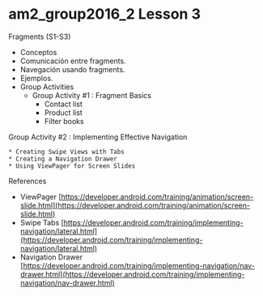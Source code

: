 # am2_group2016_2 Lesson 3

Fragments (S1-S3)

- Conceptos
- Comunicación entre fragments.
- Navegación usando fragments.
- Ejemplos.
- Group Activities
    * Group Activity #1 : Fragment Basics
        - Contact list
        - Product list
        - Filter books
    
Group Activity #2 : Implementing Effective Navigation

    * Creating Swipe Views with Tabs
    * Creating a Navigation Drawer
    * Using ViewPager for Screen Slides

References 
  - ViewPager [https://developer.android.com/training/animation/screen-slide.html](https://developer.android.com/training/animation/screen-slide.html)
  - Swipe Tabs [https://developer.android.com/training/implementing-navigation/lateral.html](https://developer.android.com/training/implementing-navigation/lateral.html)
  - Navigation Drawer [https://developer.android.com/training/implementing-navigation/nav-drawer.html](https://developer.android.com/training/implementing-navigation/nav-drawer.html)
  

